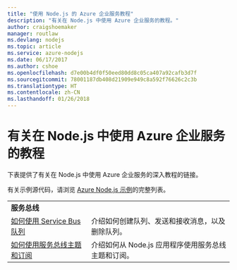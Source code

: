 ```yaml
---
title: "使用 Node.js 的 Azure 企业服务教程"
description: "有关在 Node.js 中使用 Azure 企业服务的教程。"
author: craigshoemaker
manager: routlaw
ms.devlang: nodejs
ms.topic: article
ms.service: azure-nodejs
ms.date: 06/17/2017
ms.author: cshoe
ms.openlocfilehash: d7e00b4df0f50eed80dd8c05ca407a92cafb3d7f
ms.sourcegitcommit: 78001187db408d21909e949c8a592f76626c2c3b
ms.translationtype: HT
ms.contentlocale: zh-CN
ms.lasthandoff: 01/26/2018
---
```

# <a name="tutorials-for-using-azure-enterprise-services-with-nodejs"></a>有关在 Node.js 中使用 Azure 企业服务的教程

下表提供了有关在 Node.js 中使用 Azure 企业服务的深入教程的链接。

有关示例源代码，请浏览 [Azure Node.js 示例](https://azure.microsoft.com/resources/samples/?term=nodejs)的完整列表。

| | |
|---|---|
| **服务总线** ||
| [如何使用 Service Bus 队列](http://docs.microsoft.com/azure/service-bus-messaging/service-bus-nodejs-how-to-use-queues?toc=/azure/node/toc.json&bc=/azure/node/toc.json) | 介绍如何创建队列、发送和接收消息，以及删除队列。 |
| [如何使用服务总线主题和订阅](http://docs.microsoft.com/azure/service-bus-messaging/service-bus-nodejs-how-to-use-topics-subscriptions?toc=/azure/node/toc.json&bc=/azure/node/toc.json) | 介绍如何从 Node.js 应用程序使用服务总线主题和订阅。 |

